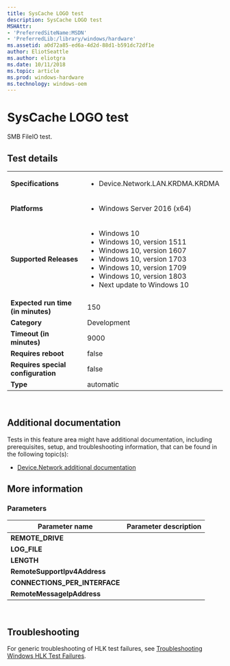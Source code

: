 ```yaml
---
title: SysCache LOGO test
description: SysCache LOGO test
MSHAttr:
- 'PreferredSiteName:MSDN'
- 'PreferredLib:/library/windows/hardware'
ms.assetid: a0d72a85-ed6a-4d2d-88d1-b591dc72df1e
author: EliotSeattle
ms.author: eliotgra
ms.date: 10/11/2018
ms.topic: article
ms.prod: windows-hardware
ms.technology: windows-oem
---
```


# <span id="p_hlk_test.57d37547-a33a-4438-a324-7c5cdea34b5e"></span>SysCache LOGO test


SMB FileIO test.

## Test details
|||
|---|---|
| **Specifications**  | <ul><li>Device.Network.LAN.KRDMA.KRDMA</li></ul> |  
| **Platforms**   | <ul><li>Windows Server 2016 (x64)</li></ul> |
| **Supported Releases** | <ul><li>Windows 10</li><li>Windows 10, version 1511</li><li>Windows 10, version 1607</li><li>Windows 10, version 1703</li><li>Windows 10, version 1709</li><li>Windows 10, version 1803</li><li>Next update to Windows 10</li></ul> |
|**Expected run time (in minutes)**| 150 |
|**Category**| Development |
|**Timeout (in minutes)**| 9000 |
|**Requires reboot**| false |
|**Requires special configuration**| false |
|**Type**| automatic |

 

## <span id="Additional_documentation"></span><span id="additional_documentation"></span><span id="ADDITIONAL_DOCUMENTATION"></span>Additional documentation


Tests in this feature area might have additional documentation, including prerequisites, setup, and troubleshooting information, that can be found in the following topic(s):

-   [Device.Network additional documentation](device-network-additional-documentation.md)

## <span id="More_information"></span><span id="more_information"></span><span id="MORE_INFORMATION"></span>More information


### <span id="Parameters"></span><span id="parameters"></span><span id="PARAMETERS"></span>Parameters

| Parameter name                  | Parameter description |
|---------------------------------|-----------------------|
| **REMOTE\_DRIVE**               |                       |
| **LOG\_FILE**                   |                       |
| **LENGTH**                      |                       |
| **RemoteSupportIpv4Address**    |                       |
| **CONNECTIONS\_PER\_INTERFACE** |                       |
| **RemoteMessageIpAddress**      |                       |

 

## <span id="Troubleshooting"></span><span id="troubleshooting"></span><span id="TROUBLESHOOTING"></span>Troubleshooting


For generic troubleshooting of HLK test failures, see [Troubleshooting Windows HLK Test Failures](..\user\troubleshooting-windows-hlk-test-failures.md).

 

 






